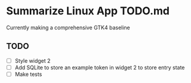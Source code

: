 # Summarize Linux App TODO.md

Currently making a comprehensive GTK4 baseline

## TODO
- [ ] Style widget 2
- [ ] Add SQLite to store an example token in widget 2 to store entry state
- [ ] Make tests

